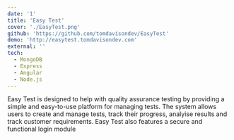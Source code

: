 ```yaml
---
date: '1'
title: 'Easy Test'
cover: './EasyTest.png'
github: 'https://github.com/tomdavisondev/EasyTest'
demo: 'http://easytest.tomdavisondev.com'
external: ''
tech:
  - MongoDB
  - Express
  - Angular
  - Node.js
---
```


Easy Test is designed to help with quality assurance testing by providing a simple and easy-to-use platform for managing tests. The system allows users to create and manage tests, track their progress, analyise results and track customer requirements. Easy Test also features a secure and functional login module